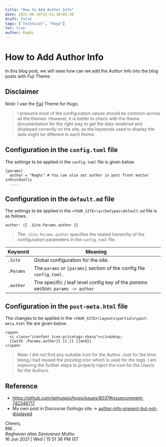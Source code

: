 ```yaml
---
title: "How to Add Author Info"
date: 2021-06-16T15:51:36+05:30
draft: false
tags: ["Technical", "Hugo"]
toc: true
author: Raghs
---
```


# How to Add Author Info

In this blog post, we will seee how can we add the *Author* Info into the blog posts  with *Fuji* Theme. 

<!--more-->

## Disclaimer

*Note:* I use the [*Fuji*](https://github.com/dsrkafuu/hugo-theme-fuji/) Theme for Hugo.

> I presume most of the configuration values should be common across all the themes. 
> However, it is better to check with the theme documentation for the right way to get the data 
> rendered and displayed correctly on the site, as the keywords used to display the data might be different in
> each theme. 

## Configuration in the `config.toml` file 

The settings to be applied in the `config.toml` file is given below.

```
[params]
  author = "Raghs" # You can also set author in post front matter individually
  ....
```

## Configuration in the `default.md` file 

The settings to be applied in the `<YOUR_SITE>\archetypes\default.md` file is as follows. 

```
author: {{ .Site.Params.author }}
```
> The `.Site.Params.author` specifies the nested hierarchy of the configuration parameters in the `config.toml` file. 

| Keyword | Meaning | 
| ------- | ------- |
| `.Site` | Global configuration for the site. |
| `.Params` | The `params` or `[params]` section of the config file `config.toml`. |
| `.author` | The specific / leaf level config key of the *params* section. `params -> author` |

## Configuration in the `post-meta.html` file 

The changes to be applied in the `<YOUR_SITE>\layouts\partials\post-meta.html` file are given below.

```
<span>
  <i class="iconfont icon-pricetags-sharp"></i>&nbsp;
  {{with .Params.author}} {{.}} {{end}}
</span>
```

> Note: I did not find any suitable icon for the Author. Just for the time being,I had reused the 
> *pricetag* icon which is used for the *tags*. I am exploring the further steps to properly inject
> the icon for the User/s for the Authors.

## Reference 

* https://github.com/gohugoio/hugo/issues/8037#issuecomment-742246717
* My own post in Discourse GoHugo site &rarr; [author-info-present-but-not-displayed](https://discourse.gohugo.io/t/hugo-fuji-theme-author-info-present-but-not-displayed/33389/2?u=itsraghz)

Cheers,\
RM...\
_Raghavan alias Saravanan Muthu_\
16 Jun 2021 | Wed | 15 51 36 PM IST

